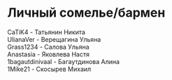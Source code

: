 # Личный сомелье/бармен
CaTiK4 - Татьянин Никита\
UlianaVer - Верещагина Ульяна\
Grass1234 - Салова Ульяна\
Anastasia - Яковлева Настя\
1bagautdinivaal - Багаутдинова Алина\
1Mike21 - Скосырев Михаил
